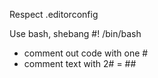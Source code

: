 
Respect .editorconfig

Use bash, shebang #! /bin/bash

* comment out code with one #
* comment text with 2# = ##
